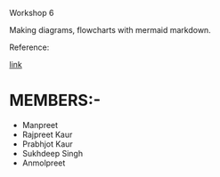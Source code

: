 Workshop 6

Making diagrams, flowcharts with mermaid markdown.

Reference:

[link](https://github.com/mermaid-js/mermaid)

# MEMBERS:- 
- Manpreet
- Rajpreet Kaur
- Prabhjot Kaur
- Sukhdeep Singh
- Anmolpreet
